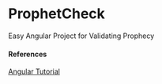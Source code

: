 ProphetCheck
============

Easy Angular Project for Validating Prophecy

#### References
[Angular Tutorial](http://docs.angularjs.org/tutorial)
